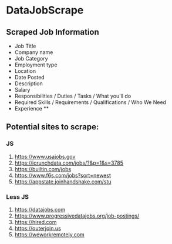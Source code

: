 # DataJobScrape

## Scraped Job Information
- Job Title
- Company name
- Job Category
- Employment type
- Location
- Date Posted
- Description
- Salary
- Responsibilities / Duties / Tasks / What you'll do
- Required Skills / Requirements / Qualifications /  Who We Need
- Experience **

## Potential sites to scrape:
### JS
1. https://www.usajobs.gov
2. https://icrunchdata.com/jobs/?&p=1&s=3785
3. https://builtin.com/jobs
4. https://www.f6s.com/jobs?sort=newest
5. https://appstate.joinhandshake.com/stu
### Less JS
1. https://datajobs.com
2. https://www.progressivedatajobs.org/job-postings/
3. https://hired.com
4. https://outerjoin.us
5. https://weworkremotely.com
